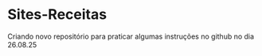 # Sites-Receitas
Criando novo repositório para praticar algumas instruções no github no dia 26.08.25
